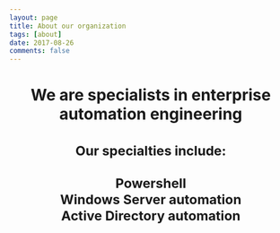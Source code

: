 ```yaml
---
layout: page
title: About our organization
tags: [about]
date: 2017-08-26
comments: false
---
```

<center>
<p>
<h1>
We are specialists in enterprise automation engineering
<br><br>
<small>
Our specialties include:
<br><br>
Powershell
<br>
Windows Server automation
<br>
Active Directory automation
<br>
</small>
</h1>
</p>
</center>
